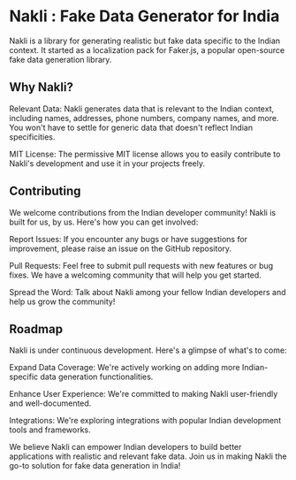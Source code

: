 # Nakli : Fake Data Generator for India

Nakli is a library for generating realistic but fake data specific to the Indian context. It started as a localization pack for Faker.js, a popular open-source fake data generation library.

## Why Nakli?

Relevant Data:  Nakli generates data that is relevant to the Indian context, including names, addresses, phone numbers, company names, and more. You won't have to settle for generic data that doesn't reflect Indian specificities.

MIT License:  The permissive MIT license allows you to easily contribute to Nakli's development and use it in your projects freely.

## Contributing

We welcome contributions from the Indian developer community! Nakli is built for us, by us. Here's how you can get involved:

Report Issues:  If you encounter any bugs or have suggestions for improvement, please raise an issue on the GitHub repository.

Pull Requests:  Feel free to submit pull requests with new features or bug fixes.  We have a welcoming community that will help you get started.

Spread the Word:  Talk about Nakli among your fellow Indian developers and help us grow the community!

## Roadmap

Nakli is under continuous development. Here's a glimpse of what's to come:

Expand Data Coverage: We're actively working on adding more Indian-specific data generation functionalities.

Enhance User Experience: We're committed to making Nakli user-friendly and well-documented.

Integrations: We're exploring integrations with popular Indian development tools and frameworks.

We believe Nakli can empower Indian developers to build better applications with realistic and relevant fake data. Join us in making Nakli the go-to solution for fake data generation in India!
